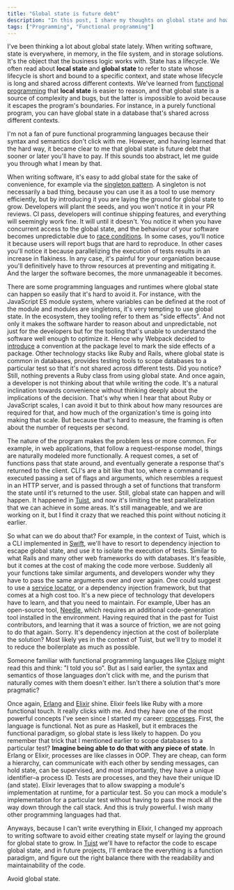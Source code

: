 ```yaml
---
title: "Global state is future debt"
description: "In this post, I share my thoughts on global state and how it's future debt."
tags: ["Programming", "Functional programming"]
---
```


I've been thinking a lot about global state lately.
When writing software,
state is everywhere,
in memory, in the file system, and in storage solutions.
It's the object that the business logic works with.
State has a lifecycle.
We often read about **local state** and **global state**
to refer to state whose lifecycle is short and bound to a specific context,
and state whose lifecycle is long and shared across different contexts.
We've learned from [functional programming](https://en.wikipedia.org/wiki/Functional_programming) that **local state** is easier to reason,
and that global state is a source of complexity and bugs,
but the latter is impossible to avoid because it escapes the program's boundaries.
For instance,
in a purely functional program,
you can have global state in a database that's shared across different contexts.

I'm not a fan of pure functional programming languages because their syntax and semantics don't click with me.
However,
and having learned that the hard way,
it became clear to me that global state is future debt that sooner or later you'll have to pay.
If this sounds too abstract, let me guide you through what I mean by that.

When writing software,
it's easy to add global state for the sake of convenience,
for example via the [singleton pattern](https://en.wikipedia.org/wiki/Singleton_pattern).
A singleton is not necessarily a bad thing,
because you can use it as a tool to use memory efficiently,
but by introducing it you are laying the ground for global state to grow.
Developers will plant the seeds,
and you won't notice it in your PR reviews.
CI pass, developers will continue shipping features,
and everything will seemingly work fine.
It will until it doesn't.
You notice it when you have concurrent access to the global state,
and the behaviour of your software becomes unpredictable due to [race conditions](https://www.google.com/search?q=race+conditions&sourceid=chrome&ie=UTF-8).
In some cases, you'll notice it because users will report bugs that are hard to reproduce.
In other cases you'll notice it because parallelizing the execution of tests results in an increase in flakiness.
In any case,
it's painful for your organiation because you'll definitively have to throw resources at preventing and mitigating it.
And the larger the software becomes,
the more unmanageable it becomes.

There are some programming languages and runtimes where global state can happen so easily that it's hard to avoid it.
For instance, with the JavaScript ES module system,
where variables can be defined at the root of the module and modules are singletons,
it's very tempting to use global state.
In the ecosystem, they tooling refer to them as "side effects".
And not only it makes the software harder to reason about and unpredictable,
not just for the developers but for the tooling that's unable to understand the software well enough to optimize it.
Hence why Webpack decided to [introduce](https://webpack.js.org/guides/tree-shaking/) a convention at the package level to mark the side effects of a package.
Other technology stacks like Ruby and Rails,
where global state is common in databases,
provides testing tools to scope databases to a particular test so that it's not shared across different tests.
Did you notice?
Still, nothing prevents a Ruby class from using global state.
And once again, a developer is not thinking about that while writing the code.
It's a natural inclination towards convenience without thinking deeply about the implications of the decision.
That's why when I hear that about Ruby or JavaScript scales,
I can avoid it but to think about how many resources are required for that,
and how much of the organization's time is going into making that scale.
But because that's hard to measure,
the framing is often about the number of requests per second.

The nature of the program makes the problem less or more common.
For example,
in web applications, that follow a request-response model,
things are naturally modeled more functionally.
A request comes,
a set of functions pass that state around,
and eventually generate a response that's returned to the client.
CLI's are a bit like that too,
where a command is executed passing a set of flags and arguments, which resembles a request in an HTTP server,
and is passed through a set of functions that transform the state until it's returned to the user.
Still, global state can happen and will happen.
It happened in [Tuist](https://tuist.io),
and now it's limiting the test parallelization that we can achieve in some areas.
It's still manageable,
and we are working on it,
but I find it crazy that we reached this point without noticing it earlier.

So what can we do about that?
For example,
in the context of Tuist, which is a CLI implemented in [Swift](https://www.swift.com/homepage),
we'll have to resort to dependency injection to escape global state,
and use it to isolate the execution of tests.
Similar to what Rails and many other web frameworks do with databases.
It's feasible,
but it comes at the cost of making the code more verbose.
Suddenly all your functions take similar arguments,
and developers wonder why they have to pass the same arguments over and over again.
One could suggest to use a [service locator](https://en.wikipedia.org/wiki/Service_locator_pattern),
or a dependency injection framework,
but that comes at a high cost too.
It's a new piece of technology that developers have to learn,
and that you need to maintain.
For example,
Uber has an open-source tool,
[Needle](https://github.com/uber/needle),
which requires an additional code-generation tool installed in the environment.
Having required that in the past for Tuist contributors,
and learning that it was a source of friction,
we are not going to do that again.
Sorry.
It's dependency injection at the cost of boilerplate the solution?
Most likely yes in the context of Tuist,
but we'll try to model it to reduce the boilerplate as much as possible.

Someone familiar with functional programming languages like [Clojure](https://clojure.org/) might read this and think: "I told you so".
But as I said earlier,
the syntax and semantics of those languages don't click with me,
and the purism that naturally comes with them doesn't either.
Isn't there a solution that's more pragmatic?

Once again,
[Erlang](https://www.erlang.org/) and [Elixir](https://elixir-lang.org/) shine.
Elixir feels like Ruby with a more functional touch.
It really clicks with me.
And they have one of the most powerful concepts I've seen since I started my career: [processes](https://www.erlang.org/doc/reference_manual/processes).
First,
the language is functional.
Not as pure as Haskell,
but it embraces the functional paradigm, so global state is less likely to happen.
Do you remember that trick that I mentioned earlier to scope databases to a particular test?
**Imagine being able to do that with any piece of state**.
In Erlang or Elixir,
processes are like classes in OOP.
They are cheap, can form a hierarchy, can communicate with each other by sending messages, can hold state, can be supervised,
and most importantly, they have a unique identifier–a process ID.
Tests are processes,
and they have their unique ID (and state).
Elixir leverages that to allow swapping a module's implementation at runtime,
for a particular test.
So you can mock a module's implementation for a particular test without having to pass the mock all the way down through the call stack.
And this is truly powerful.
I wish many other programming languages had that.

Anyways,
because I can't write everything in Elixir,
I changed my approach to writing software to avoid either creating state myself or laying the ground for global state to grow.
In [Tuist](https://tuist.io) we'll have to refactor the code to escape global state,
and in future projects,
I'll embrace the everything is a function paradigm,
and figure out the right balance there with the readability and maintainability of the code.

Avoid global state.

